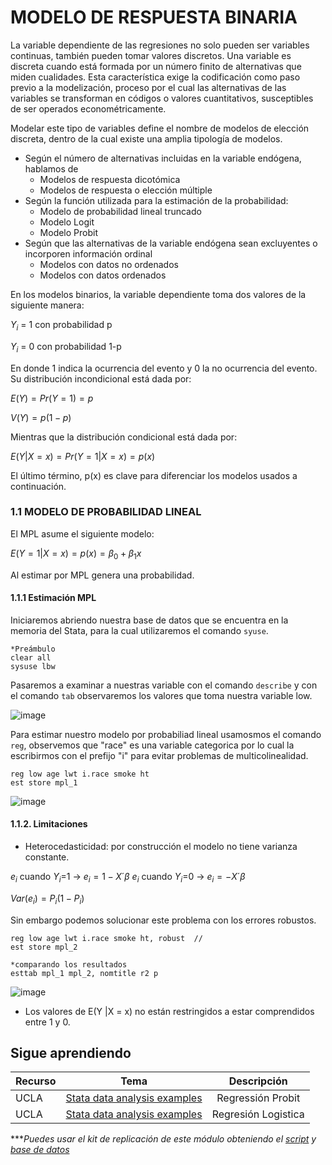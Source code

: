 # MODELO DE RESPUESTA BINARIA


La variable dependiente de las regresiones no solo pueden ser variables continuas, también pueden tomar valores discretos.
Una variable es discreta cuando está formada por un número finito de alternativas que miden cualidades. Esta característica exige la codificación como paso previo a la modelización, proceso por el cual las alternativas de las variables se transforman en códigos o valores cuantitativos, susceptibles de ser operados econométricamente.

Modelar este tipo de variables define el nombre de modelos de elección discreta, dentro de la cual existe una amplia tipología de modelos.

- Según el número de alternativas incluidas en la variable endógena, hablamos de
     - Modelos de respuesta dicotómica
     - Modelos de respuesta o elección múltiple
- Según la función utilizada para la estimación de la probabilidad:
     - Modelo de probabilidad lineal truncado
     - Modelo Logit
     - Modelo Probit
- Según que las alternativas de la variable endógena sean excluyentes o incorporen información
ordinal
     - Modelos con datos no ordenados
     - Modelos con datos ordenados

En los modelos binarios, la variable dependiente toma dos valores de la siguiente manera:

$Y_i$ = 1 con probabilidad p

$Y_i$ = 0 con probabilidad 1-p

En donde 1 indica la ocurrencia del evento y 0 la no ocurrencia del evento. Su distribución incondicional está dada por:

$E(Y) = Pr(Y=1)=p$

$V(Y) = p(1-p)$

Mientras que la distribución condicional está dada por:

$E(Y |X = x) = Pr(Y = 1|X = x) = p(x)$

El último término, p(x) es clave para diferenciar los modelos usados a continuación.

### 1.1 MODELO DE PROBABILIDAD LINEAL

El MPL asume el siguiente modelo:

$E(Y = 1|X = x) = p(x) = \beta_0 + \beta_1x$

Al estimar por MPL genera una probabilidad. 

#### 1.1.1 Estimación MPL

Iniciaremos abriendo nuestra base de datos que se encuentra en la memoria del Stata, para la cual utilizaremos el comando `syuse`.

```
*Preámbulo
clear all
sysuse lbw 
```

Pasaremos a examinar a nuestras variable con el comando `describe` y con el comando `tab` observaremos los valores que toma nuestra variable low.

![image](https://user-images.githubusercontent.com/106888200/225457658-500e4fe3-6e24-4e92-bb24-b312e053dd09.png)

Para estimar nuestro modelo por probabiliad lineal usamosmos el comando `reg`, observemos que "race" es una variable categorica por lo cual la escribirmos con el prefijo "i" para evitar problemas de multicolinealidad. 

```
reg low age lwt i.race smoke ht 
est store mpl_1
```

![image](https://user-images.githubusercontent.com/106888200/225461813-9d7743ae-e9c4-4af0-89a4-e668287e3444.png)

#### 1.1.2. Limitaciones

- Heterocedasticidad: por construcción el modelo no tiene varianza constante.

$e_i$ cuando $Y_i$=1 → $e_i=1-X´\beta$
$e_i$ cuando $Y_i$=0 → $e_i=-X´\beta$

$Var(e_i)=P_i(1-P_i)$

Sin embargo podemos solucionar este problema con los errores robustos.

```
reg low age lwt i.race smoke ht, robust  //
est store mpl_2

*comparando los resultados
esttab mpl_1 mpl_2, nomtitle r2 p
```

![image](https://user-images.githubusercontent.com/106888200/225461983-88c23392-2a6d-4af9-a023-b9b4e30b07c4.png)

- Los valores de E(Y |X = x) no están restringidos a estar comprendidos entre 1 y 0.



## Sigue aprendiendo
| Recurso  | Tema | Descripción |
| ------------- |:-------------:|:-------------:|
| UCLA   | [Stata data analysis examples](https://stats.oarc.ucla.edu/stata/dae/probit-regression/ "Stata data analysis examples") | Regressión Probit |
| UCLA   | [Stata data analysis examples](https://stats.oarc.ucla.edu/stata/dae/logistic-regression/ "Stata data analysis examples") | Regresión Logistica |


****Puedes usar el kit de replicación de este módulo obteniendo el [script](https://github.com/EconPUCP/Stata/blob/main/_An%C3%A1lisis/Scripts/Modelos%20de%20respuesta%20binaria/1_MPL.do "script") y [base de datos](https://github.com/EconPUCP/Stata/tree/main/_An%C3%A1lisis/Data "base de datos")* 
